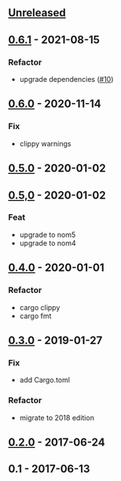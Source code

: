 <a name="unreleased"></a>
## [Unreleased]


<a name="0.6.1"></a>
## [0.6.1] - 2021-08-15
### Refactor
- upgrade dependencies ([#10](https://github.com/nozaq/shogi-rs/issues/10))


<a name="0.6.0"></a>
## [0.6.0] - 2020-11-14
### Fix
- clippy warnings


<a name="0.5.0"></a>
## [0.5.0] - 2020-01-02

<a name="0.5,0"></a>
## [0.5,0] - 2020-01-02
### Feat
- upgrade to nom5
- upgrade to nom4


<a name="0.4.0"></a>
## [0.4.0] - 2020-01-01
### Refactor
- cargo clippy
- cargo fmt


<a name="0.3.0"></a>
## [0.3.0] - 2019-01-27
### Fix
- add Cargo.toml

### Refactor
- migrate to 2018 edition


<a name="0.2.0"></a>
## [0.2.0] - 2017-06-24

<a name="0.1"></a>
## 0.1 - 2017-06-13

[Unreleased]: https://github.com/nozaq/shogi-rs/compare/0.6.1...HEAD
[0.6.1]: https://github.com/nozaq/shogi-rs/compare/0.6.0...0.6.1
[0.6.0]: https://github.com/nozaq/shogi-rs/compare/0.5.0...0.6.0
[0.5.0]: https://github.com/nozaq/shogi-rs/compare/0.5,0...0.5.0
[0.5,0]: https://github.com/nozaq/shogi-rs/compare/0.4.0...0.5,0
[0.4.0]: https://github.com/nozaq/shogi-rs/compare/0.3.0...0.4.0
[0.3.0]: https://github.com/nozaq/shogi-rs/compare/0.2.0...0.3.0
[0.2.0]: https://github.com/nozaq/shogi-rs/compare/0.1...0.2.0
